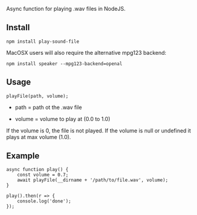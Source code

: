 Async function for playing .wav files in NodeJS.

## Install

```
npm install play-sound-file
```

MacOSX users will also require the alternative mpg123 backend:

```
npm install speaker --mpg123-backend=openal
```

## Usage

```
playFile(path, volume);
```

- path = path ot the .wav file

- volume = volume to play at (0.0 to 1.0)

If the volume is 0, the file is not played.  If the volume is null or undefined it plays at max volume (1.0).

## Example

```
async function play() {
    const volume = 0.7;
	await playFile(__dirname + '/path/to/file.wav', volume);
}

play().then(r => {
	console.log('done');
});
```